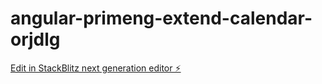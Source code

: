 # angular-primeng-extend-calendar-orjdlg

[Edit in StackBlitz next generation editor ⚡️](https://stackblitz.com/~/github.com/rrezartamuja2019/angular-primeng-extend-calendar-orjdlg)